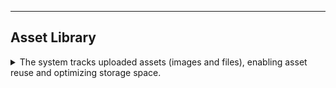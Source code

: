 


---

## Asset Library
<details>
<summary>
The system tracks uploaded assets (images and files), enabling asset reuse and optimizing storage space. 
</summary>

In the data management form, the `image`, `file`, and `gallery` input have the following three options. 

- **Choose File**: Uploads files to the server and stores the server path.
- **Choose Library**: Allows selection of a previously saved asset from the library.
- **Delete**: Clears the asset path by setting it to empty.

</details>  
